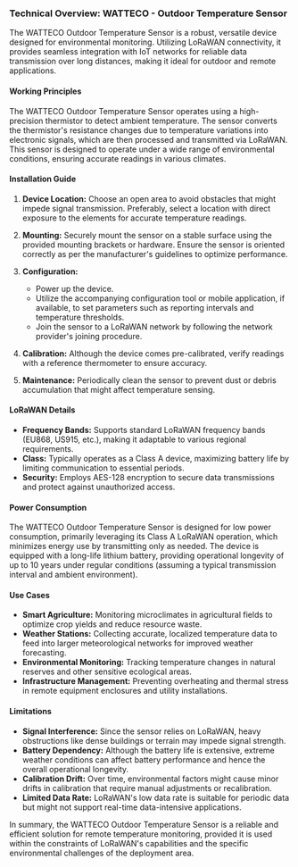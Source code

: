 ### Technical Overview: WATTECO - Outdoor Temperature Sensor

The WATTECO Outdoor Temperature Sensor is a robust, versatile device designed for environmental monitoring. Utilizing LoRaWAN connectivity, it provides seamless integration with IoT networks for reliable data transmission over long distances, making it ideal for outdoor and remote applications.

#### Working Principles

The WATTECO Outdoor Temperature Sensor operates using a high-precision thermistor to detect ambient temperature. The sensor converts the thermistor's resistance changes due to temperature variations into electronic signals, which are then processed and transmitted via LoRaWAN. This sensor is designed to operate under a wide range of environmental conditions, ensuring accurate readings in various climates.

#### Installation Guide

1. **Device Location:** Choose an open area to avoid obstacles that might impede signal transmission. Preferably, select a location with direct exposure to the elements for accurate temperature readings.

2. **Mounting:** Securely mount the sensor on a stable surface using the provided mounting brackets or hardware. Ensure the sensor is oriented correctly as per the manufacturer's guidelines to optimize performance.

3. **Configuration:** 
   - Power up the device.
   - Utilize the accompanying configuration tool or mobile application, if available, to set parameters such as reporting intervals and temperature thresholds.
   - Join the sensor to a LoRaWAN network by following the network provider's joining procedure.

4. **Calibration:** Although the device comes pre-calibrated, verify readings with a reference thermometer to ensure accuracy.

5. **Maintenance:** Periodically clean the sensor to prevent dust or debris accumulation that might affect temperature sensing.

#### LoRaWAN Details

- **Frequency Bands:** Supports standard LoRaWAN frequency bands (EU868, US915, etc.), making it adaptable to various regional requirements.
- **Class:** Typically operates as a Class A device, maximizing battery life by limiting communication to essential periods.
- **Security:** Employs AES-128 encryption to secure data transmissions and protect against unauthorized access.

#### Power Consumption

The WATTECO Outdoor Temperature Sensor is designed for low power consumption, primarily leveraging its Class A LoRaWAN operation, which minimizes energy use by transmitting only as needed. The device is equipped with a long-life lithium battery, providing operational longevity of up to 10 years under regular conditions (assuming a typical transmission interval and ambient environment).

#### Use Cases

- **Smart Agriculture:** Monitoring microclimates in agricultural fields to optimize crop yields and reduce resource waste.
- **Weather Stations:** Collecting accurate, localized temperature data to feed into larger meteorological networks for improved weather forecasting.
- **Environmental Monitoring:** Tracking temperature changes in natural reserves and other sensitive ecological areas.
- **Infrastructure Management:** Preventing overheating and thermal stress in remote equipment enclosures and utility installations.

#### Limitations

- **Signal Interference:** Since the sensor relies on LoRaWAN, heavy obstructions like dense buildings or terrain may impede signal strength.
- **Battery Dependency:** Although the battery life is extensive, extreme weather conditions can affect battery performance and hence the overall operational longevity.
- **Calibration Drift:** Over time, environmental factors might cause minor drifts in calibration that require manual adjustments or recalibration.
- **Limited Data Rate:** LoRaWAN's low data rate is suitable for periodic data but might not support real-time data-intensive applications.

In summary, the WATTECO Outdoor Temperature Sensor is a reliable and efficient solution for remote temperature monitoring, provided it is used within the constraints of LoRaWAN's capabilities and the specific environmental challenges of the deployment area.